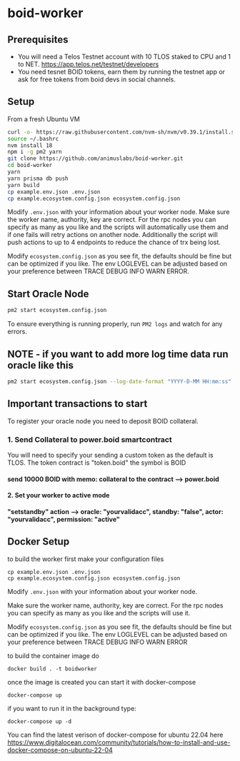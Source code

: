 # boid-worker

## Prerequisites
- You will need a Telos Testnet account with 10 TLOS staked to CPU and 1 to NET. https://app.telos.net/testnet/developers
- You need tesnet BOID tokens, earn them by running the testnet app or ask for free tokens from boid devs in social channels.

## Setup
From a fresh Ubuntu VM

```sh
curl -o- https://raw.githubusercontent.com/nvm-sh/nvm/v0.39.1/install.sh | bash
source ~/.bashrc
nvm install 18
npm i -g pm2 yarn
git clone https://github.com/animuslabs/boid-worker.git
cd boid-worker
yarn
yarn prisma db push
yarn build
cp example.env.json .env.json
cp example.ecosystem.config.json ecosystem.config.json
```

Modify `.env.json` with your information about your worker node. Make sure the worker name, authority, key are correct. For the rpc nodes you can specify as many as you like and the scripts will automatically use them and if one fails will retry actions on another node. Additionally the script will push actions to up to 4 endpoints to reduce the chance of trx being lost.

Modify `ecosystem.config.json` as you see fit, the defaults should be fine but can be optimized if you like. The env LOGLEVEL can be adjusted based on your preference between TRACE DEBUG INFO WARN ERROR.

## Start Oracle Node

```sh
pm2 start ecosystem.config.json
```

To ensure everything is running properly, run `PM2 logs` and watch for any errors.

## NOTE - if you want to add more log time data run oracle like this

```sh
pm2 start ecosystem.config.json --log-date-format "YYYY-D-MM HH:mm:ss"
```

## Important transactions to start
To register your oracle node you need to deposit BOID collateral.
### 1. Send Collateral to power.boid smartcontract
You will need to specify your sending a custom token as the default is TLOS.
The token contract is "token.boid" the symbol is BOID
#### send 10000 BOID with memo: collateral to the contract --> power.boid

#### 2. Set your worker to active mode

#### "setstandby" action --> oracle: "yourvalidacc", standby: "false", actor: "yourvalidacc", permission: "active"

## Docker Setup
to build the worker first make your configuration files
```
cp example.env.json .env.json
cp example.ecosystem.config.json ecosystem.config.json
```
Modify `.env.json` with your information about your worker node. 

Make sure the worker name, authority, key are correct. For the rpc nodes you can specify as many as you like and the scripts will use it.

Modify `ecosystem.config.json` as you see fit, the defaults should be fine but can be optimized if you like. The env LOGLEVEL can be adjusted based on your preference between TRACE DEBUG INFO WARN ERROR

to build the container image do
```
docker build . -t boidworker
```

once the image is created you can start it with docker-compose
```
docker-compose up
```

if you want to run it in the background type:
```
docker-compose up -d
```

You can find the latest verison of docker-compose for ubuntu 22.04 here
https://www.digitalocean.com/community/tutorials/how-to-install-and-use-docker-compose-on-ubuntu-22-04

